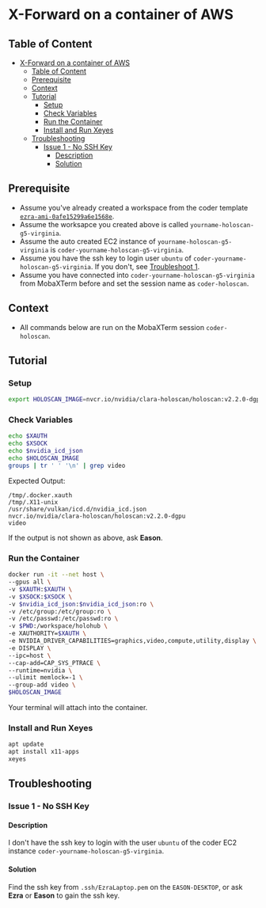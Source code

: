 # X-Forward on a container of AWS
## Table of Content
- [X-Forward on a container of AWS](#x-forward-on-a-container-of-aws)
  - [Table of Content](#table-of-content)
  - [Prerequisite](#prerequisite)
  - [Context](#context)
  - [Tutorial](#tutorial)
    - [Setup](#setup)
    - [Check Variables](#check-variables)
    - [Run the Container](#run-the-container)
    - [Install and Run Xeyes](#install-and-run-xeyes)
  - [Troubleshooting](#troubleshooting)
    - [Issue 1 - No SSH Key](#issue-1---no-ssh-key)
      - [Description](#description)
      - [Solution](#solution)
## Prerequisite
- Assume you've already created a workspace from the coder template [`ezra-ami-0afe15299a6e1568e`](https://l0bs2qt3brgg6.pit-1.try.coder.app/templates/ezra-ami-0afe15299a6e1568e).
- Assume the worksapce you created above is called `yourname-holoscan-g5-virginia`.
- Assume the auto created EC2 instance of `yourname-holoscan-g5-virginia` is `coder-yourname-holoscan-g5-virginia`.
- Assume you have the ssh key to login user `ubuntu` of `coder-yourname-holoscan-g5-virginia`. If you don't, see [Troubleshoot 1](#issue-1---no-ssh-key).
- Assume you have connected into `coder-yourname-holoscan-g5-virginia` from MobaXTerm before and set the session name as `coder-holoscan`.
## Context
- All commands below are run on the MobaXTerm session `coder-holoscan`.
## Tutorial
### Setup
```bash
export HOLOSCAN_IMAGE=nvcr.io/nvidia/clara-holoscan/holoscan:v2.2.0-dgpu
```
### Check Variables
```bash 
echo $XAUTH
echo $XSOCK
echo $nvidia_icd_json
echo $HOLOSCAN_IMAGE
groups | tr ' ' '\n' | grep video
```
Expected Output:
```
/tmp/.docker.xauth
/tmp/.X11-unix
/usr/share/vulkan/icd.d/nvidia_icd.json
nvcr.io/nvidia/clara-holoscan/holoscan:v2.2.0-dgpu
video
```
If the output is not shown as above, ask **Eason**.
### Run the Container
```bash
docker run -it --net host \
--gpus all \
-v $XAUTH:$XAUTH \
-v $XSOCK:$XSOCK \
-v $nvidia_icd_json:$nvidia_icd_json:ro \
-v /etc/group:/etc/group:ro \
-v /etc/passwd:/etc/passwd:ro \
-v $PWD:/workspace/holohub \
-e XAUTHORITY=$XAUTH \
-e NVIDIA_DRIVER_CAPABILITIES=graphics,video,compute,utility,display \
-e DISPLAY \
--ipc=host \
--cap-add=CAP_SYS_PTRACE \
--runtime=nvidia \
--ulimit memlock=-1 \
--group-add video \
$HOLOSCAN_IMAGE
```
Your terminal will attach into the container.
### Install and Run Xeyes
```bash
apt update
apt install x11-apps
xeyes
```
## Troubleshooting
### Issue 1 - No SSH Key
#### Description
I don't have the ssh key to login with the user `ubuntu` of the coder EC2 instance `coder-yourname-holoscan-g5-virginia`.
#### Solution
Find the ssh key from `.ssh/EzraLaptop.pem` on the `EASON-DESKTOP`, or ask **Ezra** or **Eason** to gain the ssh key.